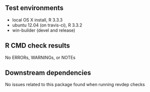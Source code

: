 ## Test environments
* local OS X install, R 3.3.3
* ubuntu 12.04 (on travis-ci), R 3.3.2
* win-builder (devel and release)

## R CMD check results
No ERRORs, WARNINGs, or NOTEs

## Downstream dependencies
No issues related to this package found when running revdep checks
